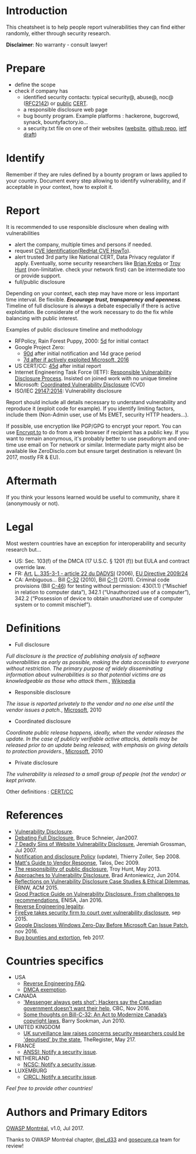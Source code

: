 # Introduction

This cheatsheet is to help people report vulnerabilities they can find either randomly, either through security research.
 
**Disclaimer**: No warranty - consult lawyer!

# Prepare

- define the scope
- check if company has
    - identified security contacts: typical security@, abuse@, noc@ ([RFC2142](https://www.ietf.org/rfc/rfc2142.txt)) or [public](https://first.org/members/teams/) [CERT](https://www.trusted-introducer.org/directory/teams.html).
    - a responsible disclosure web page
    - bug bounty program. Example platforms : hackerone, bugcrowd, synack, bountyfactory.io...
    - a security.txt file on one of their websites ([website](https://securitytxt.org/), [github repo](https://github.com/securitytxt/security-txt), [ietf draft](https://www.ietf.org/id/draft-foudil-securitytxt-00.txt))

# Identify

Remember if they are rules defined by a bounty program or laws applied to your country. Document every step allowing to identify vulnerability, and if acceptable in your context, how to exploit it.

# Report

It is recommended to use responsible disclosure when dealing with vulnerabilities

- alert the company, multiple times and persons if needed.
- request [CVE Identification](http://cve.mitre.org/cve/request_id)([RedHat CVE HowTo](https://github.com/RedHatProductSecurity/CVE-HOWTO)).
- alert trusted 3rd party like National CERT, Data Privacy regulator if apply. Eventually, some security researchers like [Brian Krebs](https://krebsonsecurity.com/) or [Troy Hunt](https://www.troyhunt.com/) (non-limitative. check your network first) can be intermediate too or provide support.
- full/public disclosure

Depending on your context, each step may have more or less important time interval. Be flexible. ***Encourage trust, transparency and openness***. Timeline of full disclosure is always a debate especially if there is active exploitation. Be considerate of the work necessary to do the fix while balancing with public interest.

Examples of public disclosure timeline and methodology

- RFPolicy, Rain Forest Puppy, 2000: [5d](https://dl.packetstormsecurity.net/papers/general/rfpolicy-2.0.txt) for initial contact
- Google Project Zero:
    - [90d](https://googleprojectzero.blogspot.ca/2015/02/feedback-and-data-driven-updates-to.html) after initial notification and 14d grace period
    - [7d after if actively exploited Microsoft, 2016](https://www.secpod.com/blog/google-discloses-zero-day-in-windows-kernel/)
- US CERT/CC: [45d](https://www.cert.org/vulnerability-analysis/vul-disclosure.cfm) after initial report
- Internet Engineering Task Force (IETF): [Responsible Vulnerability Disclosure Process](https://tools.ietf.org/html/draft-christey-wysopal-vuln-disclosure-00). Insisted on joined work with no unique timeline
- Microsoft: [Coordinated Vulnerability Disclosure](https://technet.microsoft.com/en-us/security/dn467923) (CVD)
- ISO/IEC [29147:2014](http://www.iso.org/iso/catalogue_detail.htm?csnumber=45170): Vulnerability disclosure

Report should include all details necessary to understand vulnerability and reproduce it (exploit code for example). If you identify limiting factors, include them (Non-Admin user, use of Ms EMET, security HTTP headers...).

If possible, use encryption like PGP/GPG to encrypt your report. You can use [Encrypt.to](https://encrypt.to/) to do from a web browser if recipient has a public key. If you want to remain anonymous, it's probably better to use pseudonym and one-time use email on Tor network or similar. Intermediate party might also be available like ZeroDisclo.com but ensure target destination is relevant (In 2017, mostly FR & EU).

# Aftermath

If you think your lessons learned would be useful to community, share it (anonymously or not).

# Legal

Most western countries have an exception for interoperability and security research but...

- US: Sec. 103(f) of the DMCA (17 U.S.C. § 1201 (f)) but EULA and contract override law.
- FR: [Art.](https://fr.wikipedia.org/wiki/Rétro-ingénierie#L.C3.A9gislation) [L. 335-3-1 - article 22 du DADVSI](https://www.legifrance.gouv.fr/affichTexte.do?cidTexte=JORFTEXT000000266350&categorieLien=id) (2006), [EU Directive 2009/24](http://eur-lex.europa.eu/legal-content/EN/ALL/?uri=CELEX%3A32009L0024)
- CA: Ambiguous... Bill [C-32](http://www.parl.gc.ca/HousePublications/Publication.aspx?DocId=4580265&Language=e&Mode=1) (2010), Bill [C-11](http://www.parl.gc.ca/HousePublications/Publication.aspx?DocId=5465759) (2011). Criminal code provisions (Bill [C-46](http://laws-lois.justice.gc.ca/eng/acts/C-46/FullText.html)) for testing without permission: 430(1.1) (“Mischief in relation to computer data”), 342.1 (“Unauthorized use of a computer”), 342.2 (“Possession of device to obtain unauthorized use of computer system or to commit mischief”).

# Definitions

- Full disclosure

*Full disclosure is the practice of publishing analysis of software vulnerabilities as early as possible, making the data accessible to everyone without restriction. The primary purpose of widely disseminating information about vulnerabilities is so that potential victims are as knowledgeable as those who attack them.*, [Wikipedia](https://en.wikipedia.org/wiki/Full_disclosure_(computer_security))

- Responsible disclosure

*The issue is reported privately to the vendor and no one else until the vendor issues a patch.*, [Microsoft](https://www.microsoft.com/en-us/msrc/cvd), 2010

- Coordinated disclosure

*Coordinate public release happens, ideally, when the vendor releases the update. In the case of publicly verifiable active attacks, details may be released prior to an update being released, with emphasis on giving details to protection providers.*, [Microsoft](https://www.microsoft.com/en-us/msrc/cvd), 2010

- Private disclosure

*The vulnerability is released to a small group of people (not the vendor) or kept private.*

Other definitions : [CERT/CC](https://vuls.cert.org/confluence/pages/viewpage.action?pageId=4718642)

# References

- [Vulnerability Disclosure](https://www.cert.org/vulnerability-analysis/vul-disclosure.cfm).
- [Debating Full Disclosure](https://www.schneier.com/blog/archives/2007/01/debating_full_d.html), Bruce Schneier, Jan2007.
- [7 Deadly Sins of Website Vulnerability Disclosure](http://blog.jeremiahgrossman.com/2007/07/7-deadly-sins-of-website-vulnerability.html), Jeremiah Grossman, Jul 2007.
- [Notification and disclosure Policy](http://blog.zoller.lu/2008/09/notification-and-disclosure-policy.html) (update), Thierry Zoller, Sep 2008.
- [Matt's Guide to Vendor Response](http://blog.talosintelligence.com/2009/12/matts-guide-to-vendor-response.html), Talos, Dec 2009.
- [The responsibility of public disclosure](https://www.troyhunt.com/the-responsibility-of-public-disclosure/), Troy Hunt, May 2013.
- [Approaches to Vulnerability Disclosure](http://blog.opensecurityresearch.com/2014/06/approaches-to-vulnerability-disclosure.html), Brad Antoniewicz, Jun 2014.
- [Reflections on Vulnerability Disclosure Case Studies & Ethical Dilemmas](https://www.ernw.de/download/ACM_SigComm_ENSR_Rey_Vulnerability_Disclosure.pdf), ERNW, ACM 2015.
- [Good Practice Guide on Vulnerability Disclosure. From challenges to recommendations](https://www.enisa.europa.eu/publications/vulnerability-disclosure), ENISA, Jan 2016.
- [Reverse Engineering legality](https://en.wikipedia.org/wiki/Reverse_engineering#Legality).
- [FireEye takes security firm to court over vulnerability disclosure](http://www.pcworld.com/article/2983144/fireeye-takes-security-firm-to-court-over-vulnerability-disclosure.html), sep 2015.
- [Google Discloses Windows Zero-Day Before Microsoft Can Issue Patch](http://www.bleepingcomputer.com/news/security/google-discloses-windows-zero-day-before-microsoft-can-issue-patch/), nov 2016.
- [Bug bounties and extortion](https://scotthelme.co.uk/bug-bounties-and-extortion/), feb 2017.

# Countries specifics

- USA
    - [Reverse Engineering FAQ](https://www.eff.org/issues/coders/reverse-engineering-faq).
    - [DMCA exemption](https://www.ftc.gov/news-events/blogs/techftc/2016/10/dmca-security-research-exemption-consumer-devices).
- CANADA
    - ['Messenger always gets shot': Hackers say the Canadian government doesn't want their help](http://www.cbc.ca/news/technology/canadian-government-hackers-1.3866336), CBC, Nov 2016.
    - [Some thoughts on Bill-C-32: An Act to Modernize Canada’s copyright laws](http://www.barrysookman.com/2010/06/03/some-thoughts-on-bill-c-32-an-act-to-modernize-canada%E2%80%99s-copyright-laws/), Barry Sookman, Jun 2010.
- UNITED KINGDOM
    - [UK surveillance law raises concerns security researchers could be 'deputised' by the state](https://www.theregister.co.uk/2017/05/31/surveillance_law_compulsion/), TheRegister, May 217.
- FRANCE
    - [ANSSI: Notify a security issue](https://www.ssi.gouv.fr/en-cas-dincident/vous-souhaitez-declarer-une-faille-de-securite-ou-une-vulnerabilite/).
- NETHERLAND
    - [NCSC: Notify a security issue](https://www.ncsc.nl/english/security).
- LUXEMBURG
    - [CIRCL: Notify a security issue](http://circl.lu/report/).

*Feel free to provide other countries!*

# Authors and Primary Editors

[OWASP Montréal](https://www.owasp.org/index.php/Montréal), v1.0, Jul 2017.

Thanks to OWASP Montréal chapter, [@el_d33](https://twitter.com/el_d33) and [gosecure.ca](https://gosecure.net/) team for review!